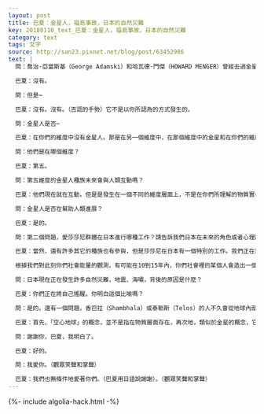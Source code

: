```yaml
---
layout: post
title: 巴夏：金星人，福島事故，日本的自然災難
key: 20180110_text_巴夏：金星人，福島事故，日本的自然災難
category: text
tags: 文字
source: http://san23.pixnet.net/blog/post/63452986
text: |
  問：喬治·亞當斯基（George Adamski）和哈瓦德·門傑（HOWARD MENGER）曾經去過金星嗎？（註：提問者來自日本）

  巴夏：沒有。

  問：但是⋯

  巴夏：沒有。沒有。（否認的手勢）它不是以你所認為的方式發生的。

  問：金星人是否⋯

  巴夏：在你們的維度中沒有金星人。那是在另一個維度中，在那個維度中的金星和在你們的維度實相中的金星是相當不一樣的。

  問：他們是在哪個維度？

  巴夏：第五。

  問：第五維度的金星人種族未來會與人類互動嗎？

  巴夏：他們現在就在互動，但是是發生在一個不同的維度層面上，不是在你們所理解的物質實相層面。有時候顯得好像是物質層面的，但實際上不是。有許多不同種類的存有們能夠投射出一個形象，彷彿它們是物質的，但那只是一個投射，它們並不真的是物質的，如你們所瞭解的物質實相。

  問：金星人是否在幫助人類進展？

  巴夏：是的。

  問：第二個問題，愛莎莎尼群體在日本進行哪種工作？請告訴我們日本在未來的角色或者心理狀態？

  巴夏：當然，還有許多其它的種族也有參與，但是莎莎尼在日本有一個特別的工作。我們正在幫助調整該區域的能量的頻率，以加速朝著「可持續能源」這一方向的發現。（觀眾驚歎聲）這就是你們創造了福島體驗（福島核洩漏事件）的原因之一。（觀眾驚呼聲）好讓你們社會的更多人，開始關注其它的更加安全的能源形式。

  根據我們對此刻你們社會能量的觀測，有可能在10到15年內，你們社會裡的某個人會造出一個用之不竭的能源設備，基於你們所稱的「量子共振原理」（quantum vibrational principles）。其要領是「量子凝聚」（quantum coherence）。它將會是基於你們社會正在開始製造的量子電腦原理的衍生科技。這有沒有回答你的問題？

  問：日本現在正在發生許多自然災難，地震、海嘯，背後的原因是什麼？

  巴夏：你們正在將自己搖醒。你明白這個比喻嗎？

  問：是的。還有一個問題，香巴拉（Shambhala）或泰勒斯（Telos）的人不久會從地球內部出來嗎？他們是古代列穆尼亞人嗎？

  巴夏：首先，「空心地球」的概念，並不是指在物質層面存在，再次地，類似於金星的概念，它是在另一個維度裡，有時候人們會進入另一個維度—通過你們星球上的（維度）入口，並且以為自己是在物質地球的內部，但事實上他們是轉換進入了另一個維度，他們只是以為自己是在地球內部。他們的援助後果之一，就是我們正在進行的這些對話，你們正在醒來，認知到這些概念。

  問：謝謝你，巴夏，我明白了。

  巴夏：好的。

  問：我愛你。（觀眾笑聲和掌聲）

  巴夏：我們也無條件地愛著你們。（巴夏用日語說謝謝）。（觀眾笑聲和掌聲）
---
```


{%- include algolia-hack.html -%}
